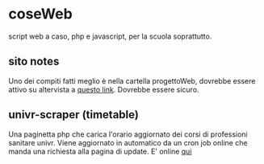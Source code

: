 # coseWeb
script web a caso, php e javascript, per la scuola soprattutto.

## sito notes

Uno dei compiti fatti meglio è nella cartella progettoWeb, dovrebbe essere attivo su altervista a [questo link](http://facenda5inc2022.altervista.org/).
Dovrebbe essere sicuro.

## univr-scraper (timetable)

Una paginetta php che carica l'orario aggiornato dei corsi di professioni sanitare univr.
Viene aggiornato in automatico da un cron job online che manda una richiesta alla pagina 
di update. E' online [qui](https://pastapizza.altervista.org/univr/menu.php)
